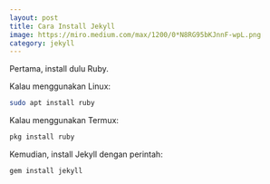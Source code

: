 ```yaml
---
layout: post
title: Cara Install Jekyll
image: https://miro.medium.com/max/1200/0*N8RG95bKJnnF-wpL.png
category: jekyll
---
```


Pertama, install dulu Ruby.

Kalau menggunakan Linux:

```bash
sudo apt install ruby
```

Kalau menggunakan Termux:

```bash
pkg install ruby
```

Kemudian, install Jekyll dengan perintah:

```bash
gem install jekyll
```